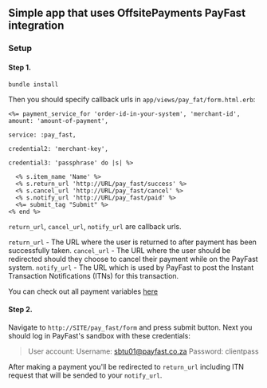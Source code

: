 ## Simple app that uses OffsitePayments PayFast integration

### Setup

#### Step 1.

```
bundle install
```

Then you should specify callback urls in `app/views/pay_fat/form.html.erb`:

```erb
<%= payment_service_for 'order-id-in-your-system', 'merchant-id', amount: 'amount-of-payment',
                                                                  service: :pay_fast,
                                                                  credential2: 'merchant-key',
                                                                  credential3: 'passphrase' do |s| %>

  <% s.item_name 'Name' %>
  <% s.return_url 'http://URL/pay_fast/success' %>
  <% s.cancel_url 'http://URL/pay_fast/cancel' %>
  <% s.notify_url 'http://URL/pay_fast/paid' %>
  <%= submit_tag "Submit" %>
<% end %>
```

`return_url`, `cancel_url`, `notify_url` are callback urls.

`return_url` - The URL where the user is returned to after payment has been successfully taken.
`cancel_url` - The URL where the user should be redirected should they choose to cancel their payment while on the PayFast system.
`notify_url` - The URL which is used by PayFast to post the Instant Transaction Notifications (ITNs) for this transaction.

You can check out all payment variables [here](https://www.payfast.co.za/c/std/website-payments-variables)

#### Step 2.

Navigate to `http://SITE/pay_fast/form` and press submit button. Next you should log in PayFast's sandbox with these credentials:

> User account:
> Username: sbtu01@payfast.co.za
> Password: clientpass

After making a payment you'll be redirected to `return_url` including ITN request that will be sended to your `notify_url`.
